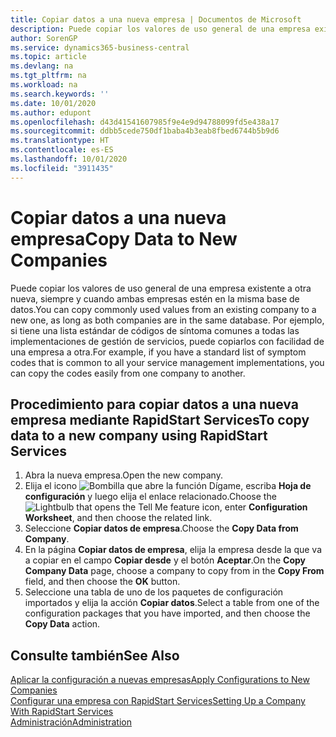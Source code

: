 ```yaml
---
title: Copiar datos a una nueva empresa | Documentos de Microsoft
description: Puede copiar los valores de uso general de una empresa existente a otra nueva, siempre y cuando ambas empresas estén en la misma base de datos. Por ejemplo, si tiene una lista estándar de códigos de síntoma comunes a todas las implementaciones de gestión de servicios, puede copiarlos con facilidad de una empresa a otra.
author: SorenGP
ms.service: dynamics365-business-central
ms.topic: article
ms.devlang: na
ms.tgt_pltfrm: na
ms.workload: na
ms.search.keywords: ''
ms.date: 10/01/2020
ms.author: edupont
ms.openlocfilehash: d43d41541607985f9e4e9d94788099fd5e438a17
ms.sourcegitcommit: ddbb5cede750df1baba4b3eab8fbed6744b5b9d6
ms.translationtype: HT
ms.contentlocale: es-ES
ms.lasthandoff: 10/01/2020
ms.locfileid: "3911435"
---
```

# <a name="copy-data-to-new-companies"></a><span data-ttu-id="52bf3-104">Copiar datos a una nueva empresa</span><span class="sxs-lookup"><span data-stu-id="52bf3-104">Copy Data to New Companies</span></span>
<span data-ttu-id="52bf3-105">Puede copiar los valores de uso general de una empresa existente a otra nueva, siempre y cuando ambas empresas estén en la misma base de datos.</span><span class="sxs-lookup"><span data-stu-id="52bf3-105">You can copy commonly used values from an existing company to a new one, as long as both companies are in the same database.</span></span> <span data-ttu-id="52bf3-106">Por ejemplo, si tiene una lista estándar de códigos de síntoma comunes a todas las implementaciones de gestión de servicios, puede copiarlos con facilidad de una empresa a otra.</span><span class="sxs-lookup"><span data-stu-id="52bf3-106">For example, if you have a standard list of symptom codes that is common to all your service management implementations, you can copy the codes easily from one company to another.</span></span>  

## <a name="to-copy-data-to-a-new-company-using-rapidstart-services"></a><span data-ttu-id="52bf3-107">Procedimiento para copiar datos a una nueva empresa mediante RapidStart Services</span><span class="sxs-lookup"><span data-stu-id="52bf3-107">To copy data to a new company using RapidStart Services</span></span>  
1. <span data-ttu-id="52bf3-108">Abra la nueva empresa.</span><span class="sxs-lookup"><span data-stu-id="52bf3-108">Open the new company.</span></span>  
2. <span data-ttu-id="52bf3-109">Elija el icono ![Bombilla que abre la función Dígame](media/ui-search/search_small.png "Dígame qué desea hacer"), escriba **Hoja de configuración** y luego elija el enlace relacionado.</span><span class="sxs-lookup"><span data-stu-id="52bf3-109">Choose the ![Lightbulb that opens the Tell Me feature](media/ui-search/search_small.png "Tell me what you want to do") icon, enter **Configuration Worksheet**, and then choose the related link.</span></span>  
3. <span data-ttu-id="52bf3-110">Seleccione **Copiar datos de empresa**.</span><span class="sxs-lookup"><span data-stu-id="52bf3-110">Choose the **Copy Data from Company**.</span></span>  
4. <span data-ttu-id="52bf3-111">En la página **Copiar datos de empresa**, elija la empresa desde la que va a copiar en el campo **Copiar desde** y el botón **Aceptar**.</span><span class="sxs-lookup"><span data-stu-id="52bf3-111">On the **Copy Company Data** page, choose a company to copy from in the **Copy From** field, and then choose the **OK** button.</span></span>  
5. <span data-ttu-id="52bf3-112">Seleccione una tabla de uno de los paquetes de configuración importados y elija la acción **Copiar datos**.</span><span class="sxs-lookup"><span data-stu-id="52bf3-112">Select a table from one of the configuration packages that you have imported, and then choose the **Copy Data** action.</span></span>

## <a name="see-also"></a><span data-ttu-id="52bf3-113">Consulte también</span><span class="sxs-lookup"><span data-stu-id="52bf3-113">See Also</span></span>
[<span data-ttu-id="52bf3-114">Aplicar la configuración a nuevas empresas</span><span class="sxs-lookup"><span data-stu-id="52bf3-114">Apply Configurations to New Companies</span></span>](admin-apply-configuration-to-new-companies.md)  
[<span data-ttu-id="52bf3-115">Configurar una empresa con RapidStart Services</span><span class="sxs-lookup"><span data-stu-id="52bf3-115">Setting Up a Company With RapidStart Services</span></span>](admin-set-up-a-company-with-rapidstart.md)  
[<span data-ttu-id="52bf3-116">Administración</span><span class="sxs-lookup"><span data-stu-id="52bf3-116">Administration</span></span>](admin-setup-and-administration.md)
